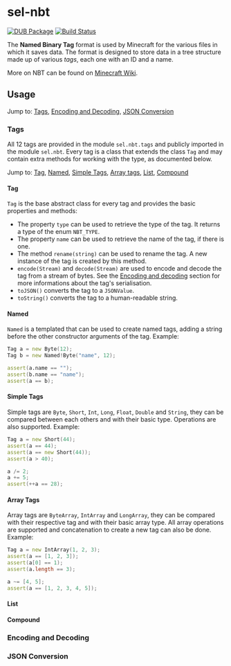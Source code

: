 sel-nbt
=======

[![DUB Package](https://img.shields.io/dub/v/sel-nbt.svg)](https://code.dlang.org/packages/sel-nbt)
[![Build Status](https://travis-ci.org/sel-project/sel-nbt.svg?branch=master)](https://travis-ci.org/sel-project/sel-nbt)

The **Named Binary Tag** format is used by Minecraft for the various files in which it saves data.
The format is designed to store data in a tree structure made up of various *tags*, each one with an ID and a name.

More on NBT can be found on [Minecraft Wiki](https://minecraft.gamepedia.com/NBT_format).

Usage
-----
Jump to: [Tags](#Tags), [Encoding and Decoding](#Encoding_and_Decoding), [JSON Conversion](#JSON_Conversion)

### Tags

All 12 tags are provided in the module `sel.nbt.tags` and publicly imported in the module `sel.nbt`.
Every tag is a class that extends the class `Tag` and may contain extra methods for working with the type, as documented below.

Jump to: [Tag](#Tag), [Named](#Named), [Simple Tags](#Simple_Tags), [Array tags](#Array_Tags), [List](#List), [Compound](#Compound)

#### Tag
`Tag` is the base abstract class for every tag and provides the basic properties and methods:
- The property `type` can be used to retrieve the type of the tag. It returns a type of the enum `NBT_TYPE`.
- The property `name` can be used to retrieve the name of the tag, if there is one.
- The method `rename(string)` can be used to rename the tag. A new instance of the tag is created by this method.
- `encode(Stream)` and `decode(Stream)` are used to encode and decode the tag from a stream of bytes. See the [Encoding and decoding](#Encoding_and_decoding) section for more informations about the tag's serialisation.
- `toJSON()` converts the tag to a `JSONValue`.
- `toString()` converts the tag to a human-readable string.

#### Named
`Named` is a templated that can be used to create named tags, adding a string before the other constructor arguments of the tag.
Example:
```d
Tag a = new Byte(12);
Tag b = new Named!Byte("name", 12);

assert(a.name == "");
assert(b.name == "name");
assert(a == b);
```

#### Simple Tags
Simple tags are `Byte`, `Short`, `Int`, `Long`, `Float`, `Double` and `String`, they can be compared between each others and with their basic type. Operations are also supported.
Example:
```d
Tag a = new Short(44);
assert(a == 44);
assert(a == new Short(44));
assert(a > 40);

a /= 2;
a += 5;
assert(++a == 28);
```

#### Array Tags
Array tags are `ByteArray`, `IntArray` and `LongArray`, they can be compared with their respective tag and with their basic array type. All array operations are supported and concatenation to create a new tag can also be done.
Example:
```d
Tag a = new IntArray(1, 2, 3);
assert(a == [1, 2, 3]);
assert(a[0] == 1);
assert(a.length == 3);

a ~= [4, 5];
assert(a == [1, 2, 3, 4, 5]);
```

#### List

#### Compound

### Encoding and Decoding

### JSON Conversion

